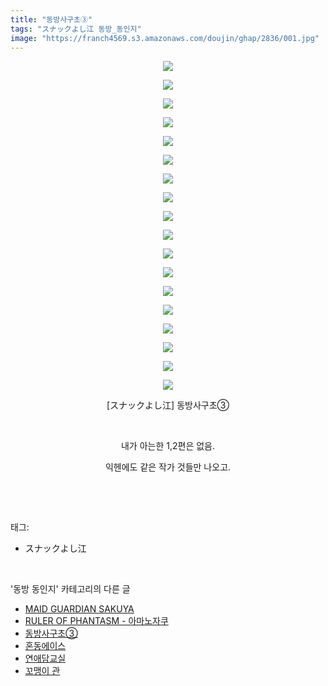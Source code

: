 ```yaml
---
title: "동방사구초③"
tags: "スナックよし江 동방_동인지"
image: "https://franch4569.s3.amazonaws.com/doujin/ghap/2836/001.jpg"
---
```

<div class="article">
<p style="text-align: center; clear: none; float: none;"><img src="{{ site.imgserver2 }}/ghap/2836/001.jpg"/></p>
<p style="text-align: center; clear: none; float: none;"><img src="{{ site.imgserver2 }}/ghap/2836/002.jpg"/></p>
<p style="text-align: center; clear: none; float: none;"><img src="{{ site.imgserver2 }}/ghap/2836/003.jpg"/></p>
<p style="text-align: center; clear: none; float: none;"><img src="{{ site.imgserver2 }}/ghap/2836/004.jpg"/></p>
<p style="text-align: center; clear: none; float: none;"><img src="{{ site.imgserver2 }}/ghap/2836/005.jpg"/></p>
<p style="text-align: center; clear: none; float: none;"><img src="{{ site.imgserver2 }}/ghap/2836/006.jpg"/></p>
<p style="text-align: center; clear: none; float: none;"><img src="{{ site.imgserver2 }}/ghap/2836/007.jpg"/></p>
<p style="text-align: center; clear: none; float: none;"><img src="{{ site.imgserver2 }}/ghap/2836/008.jpg"/></p>
<p style="text-align: center; clear: none; float: none;"><img src="{{ site.imgserver2 }}/ghap/2836/009.jpg"/></p>
<p style="text-align: center; clear: none; float: none;"><img src="{{ site.imgserver2 }}/ghap/2836/010.jpg"/></p>
<p style="text-align: center; clear: none; float: none;"><img src="{{ site.imgserver2 }}/ghap/2836/011.jpg"/></p>
<p style="text-align: center; clear: none; float: none;"><img src="{{ site.imgserver2 }}/ghap/2836/012.jpg"/></p>
<p style="text-align: center; clear: none; float: none;"><img src="{{ site.imgserver2 }}/ghap/2836/013.jpg"/></p>
<p style="text-align: center; clear: none; float: none;"><img src="{{ site.imgserver2 }}/ghap/2836/014.jpg"/></p>
<p style="text-align: center; clear: none; float: none;"><img src="{{ site.imgserver2 }}/ghap/2836/015.jpg"/></p>
<p style="text-align: center; clear: none; float: none;"><img src="{{ site.imgserver2 }}/ghap/2836/016.jpg"/></p>
<p style="text-align: center; clear: none; float: none;"><img src="{{ site.imgserver2 }}/ghap/2836/017.jpg"/></p>
<p style="text-align: center; clear: none; float: none;"><img src="{{ site.imgserver2 }}/ghap/2836/018.jpg"/></p>
<p style="text-align: center; clear: none; float: none;">[スナックよし江] 동방사구초③</p>
<p style="text-align: center; clear: none; float: none;"><br/></p>
<p style="text-align: center; clear: none; float: none;">내가 아는한 1,2편은 없음.</p>
<p style="text-align: center; clear: none; float: none;">익헨에도 같은 작가 것들만 나오고.</p>
<p><br/></p>
</div><br/>
<div class="tagTrail">
<p>태그: </p>
<ul>
<li>スナックよし江</li>
</ul>
</div><br/>
<div class="another">
<p>'동방 동인지' 카테고리의 다른 글</p>
<ul>
<li><a href="/ghap_2838">MAID GUARDIAN SAKUYA</a></li>
<li><a href="/ghap_2837">RULER OF PHANTASM - 아마노자쿠</a></li>
<li><a href="/ghap_2836">동방사구초③</a></li>
<li><a href="/ghap_2835">혼동에이스</a></li>
<li><a href="/ghap_2834">연애담교실</a></li>
<li><a href="/ghap_2829">꼬맹이 관</a></li>
</ul>
</div><br/>
<div class="cb_module cb_fluid">
<div class="cb_wrt cb_profile">
</div><!-- commentList close -->
</div><br/>
